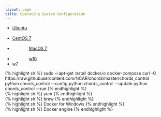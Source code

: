 ```yaml
---
layout: page
title: Operating System Configuration
---
```


<ul class="nav nav-pills">
  <li class="active"><a data-toggle="tab" href="#ubunbtu"  >Ubuntu</a></li>
  <li>               <a data-toggle="tab" href="#centos"   >CentOS 7  </a></li>
  <li>               <a data-toggle="tab" href="#macos"    >MacOS 7   </a></li>
  <li>               <a data-toggle="tab" href="#windows10">w10</a>   </li>
  <li>               <a data-toggle="tab" href="#windows7" >w7</a>    </li>
</ul>

<div class="tab-content">
  <div id="ubuntu" class="tab-pane" active>
    {% highlight sh %}
sudo -i
apt-get install docker.io docker-compose
curl -O  https://raw.githubusercontent.com/NCAR/chords/master/chords_control
python chords_control --config
python chords_control --update
python chords_control --run
    {% endhighlight %}
  </div>

  <div id="centos" class="tab-pane">
    {% highlight sh %}
yum    
    {% endhighlight %}
  </div>
  
  <div id="macos" class="tab-pane">
    {% highlight sh %}
brew
    {% endhighlight %}
  </div>
  
  <div id="w10" class="tab-pane">
    {% highlight sh %}
Docker for Windows
    {% endhighlight %}
  </div>
  
  <div id="w7" class="tab-pane">
    {% highlight sh %}
Docker engine
    {% endhighlight %}
  </div>
</div>
